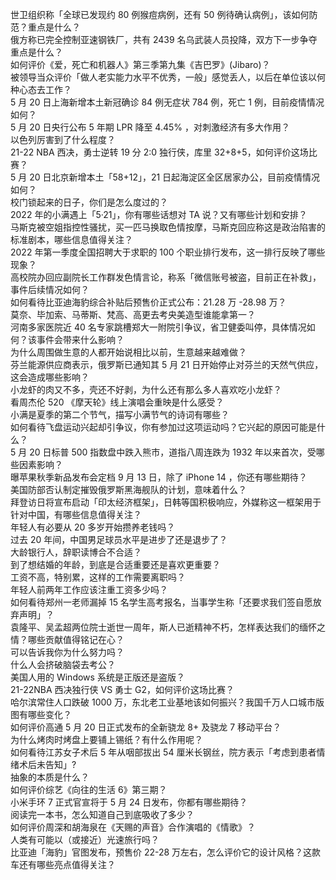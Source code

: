 世卫组织称「全球已发现约 80 例猴痘病例，还有 50 例待确认病例」，该如何防范？重点是什么？  
俄方称已完全控制亚速钢铁厂，共有 2439 名乌武装人员投降，双方下一步争夺重点是什么？  
如何评价《爱，死亡和机器人》第三季第九集《吉巴罗》(Jibaro)？  
被领导当众评价「做人老实能力水平不优秀，一般」感觉丢人，以后在单位该以何种心态去工作？  
5 月 20 日上海新增本土新冠确诊 84 例无症状 784 例，死亡 1 例，目前疫情情况如何？  
5 月 20 日央行公布 5 年期 LPR 降至 4.45% ，对刺激经济有多大作用？  
以色列厉害到了什么程度？  
21-22 NBA 西决，勇士逆转 19 分 2:0 独行侠，库里 32+8+5，如何评价这场比赛？  
5 月 20 日北京新增本土「58+12」，21 日起海淀区全区居家办公，目前疫情情况如何？  
校门锁起来的日子，你们是怎么度过的？  
2022 年的小满遇上「5·21」，你有哪些话想对 TA 说？又有哪些计划和安排？  
马斯克被空姐指控性骚扰，买一匹马换取色情按摩，马斯克回应称这是政治陷害的标准剧本，哪些信息值得关注？  
2022 年第一季度全国招聘大于求职的 100 个职业排行发布，这一排行反映了哪些现象？  
高校院办回应副院长工作群发色情言论，称系「微信账号被盗，目前正在补救」，事件后续情况如何？  
如何看待比亚迪海豹综合补贴后预售价正式公布：21.28 万 -28.98 万？  
莫奈、毕加索、马蒂斯、梵高、高更去考央美造型谁能拿第一？  
河南多家医院近 40 名专家跳槽郑大一附院引争议，省卫健委叫停，具体情况如何？该事件会带来什么影响？  
为什么周围做生意的人都开始说相比以前，生意越来越难做？  
芬兰能源供应商表示，俄罗斯已通知其 5 月 21 日开始停止对芬兰的天然气供应，这会造成哪些影响？  
小龙虾的肉又不多，壳还不好剥，为什么还有那么多人喜欢吃小龙虾？  
看周杰伦 520 《摩天轮》线上演唱会重映是什么感受？  
小满是夏季的第二个节气，描写小满节气的诗词有哪些？  
如何看待飞盘运动兴起却引争议，你有参加过这项运动吗？它兴起的原因可能是什么？  
5 月 20 日标普 500 指数盘中跌入熊市，道指八周连跌为 1932 年以来首次，受哪些因素影响？  
曝苹果秋季新品发布会定档 9 月 13 日，除了 iPhone 14 ，你还有哪些期待？  
美国防部否认制定摧毁俄罗斯黑海舰队的计划，意味着什么？  
拜登访日将宣布启动「印太经济框架」，日韩等国积极响应，外媒称这一框架用于针对中国，有哪些信息值得关注？  
年轻人有必要从 20 多岁开始攒养老钱吗？  
过去 20 年间，中国男足球员水平是进步了还是退步了？  
大龄银行人，辞职读博合不合适？  
到了想结婚的年龄，到底是合适重要还是喜欢更重要？  
工资不高，特别累，这样的工作需要离职吗？  
年轻人前两年工作应该注重工资多少吗？  
如何看待郑州一老师漏掉 15 名学生高考报名，当事学生称「还要求我们签自愿放弃声明」？  
袁隆平、吴孟超两位院士逝世一周年，斯人已逝精神不朽，怎样表达我们的缅怀之情？哪些贡献值得铭记在心？  
可以告诉我你为什么努力吗？  
什么人会挤破脑袋去考公？  
美国人用的 Windows 系统是正版还是盗版？  
21-22NBA 西决独行侠 VS 勇士 G2，如何评价这场比赛？  
哈尔滨常住人口跌破 1000 万，东北老工业基地该如何振兴？我国千万人口城市版图有哪些变化？  
如何评价高通 5 月 20 日正式发布的全新骁龙 8+ 及骁龙 7 移动平台？  
为什么烤肉时烤盘上要铺上锡纸？有什么作用呢？  
如何看待江苏女子术后 5 年从咽部拔出 54 厘米长钢丝，院方表示「考虑到患者情绪术后未告知」?  
抽象的本质是什么？  
如何评价综艺《向往的生活 6》第三期？  
小米手环 7 正式官宣将于 5 月 24 日发布，你都有哪些期待？  
阅读完一本书，怎么知道自己到底吸收了多少？  
如何评价周深和胡海泉在《天赐的声音》合作演唱的《情歌》？  
人类有可能以（或接近）光速旅行吗？  
比亚迪「海豹」官图发布，预售价 22-28 万左右，怎么评价它的设计风格？这款车还有哪些亮点值得关注？  
